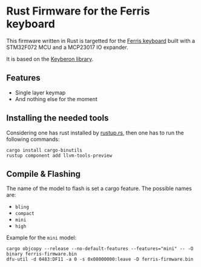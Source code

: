 # Rust Firmware for the Ferris keyboard

This firmware written in Rust is targetted for the
[Ferris keyboard](https://github.com/pierrechevalier83/ferris) built with a
STM32F072 MCU and a MCP23017 IO expander.

It is based on the [Keyberon library](https://github.com/TeXitoi/keyberon).

## Features

- Single layer keymap
- And nothing else for the moment

## Installing the needed tools

Considering one has rust installed by [rustup.rs](https://rustup.rs), then
one has to run the following commands:

```shell
cargo install cargo-binutils
rustup component add llvm-tools-preview
```

## Compile & Flashing

The name of the model to flash is set a cargo feature. The possible names are:

- `bling`
- `compact`
- `mini`
- `high`

Example for the `mini` model:

```shell
cargo objcopy --release --no-default-features --features="mini" -- -O binary ferris-firmware.bin
dfu-util -d 0483:DF11 -a 0 -s 0x08000000:leave -D ferris-firmware.bin
```
